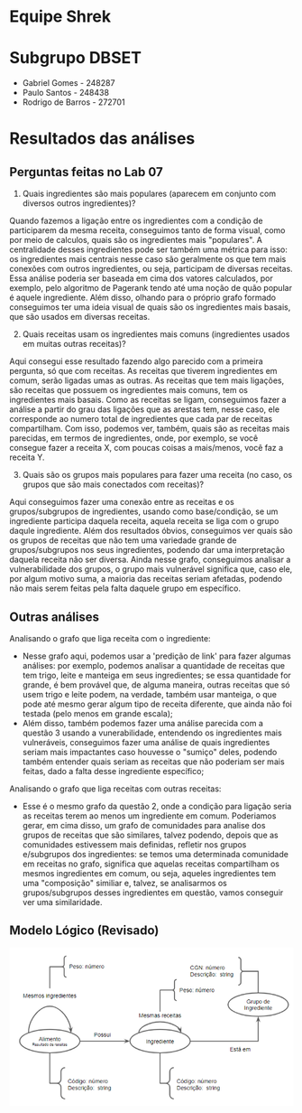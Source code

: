 # Equipe Shrek

# Subgrupo DBSET

- Gabriel Gomes - 248287
- Paulo Santos - 248438
- Rodrigo de Barros - 272701

# Resultados das análises

## Perguntas feitas no Lab 07

1) Quais ingredientes são mais populares (aparecem em conjunto com diversos outros ingredientes)?
   
Quando fazemos a ligação entre os ingredientes com a condição de participarem da mesma receita, conseguimos tanto de forma visual, como por meio de calculos, quais são os ingredientes mais "populares". A centralidade desses ingredientes pode ser também uma métrica para isso: os ingredientes mais centrais nesse caso são geralmente os que tem mais conexões com outros ingredientes, ou seja, participam de diversas receitas. Essa análise poderia ser baseada em cima dos vatores calculados, por exemplo, pelo algoritmo de Pagerank tendo até uma noção de quão popular é aquele ingrediente. Além disso, olhando para o próprio grafo formado conseguimos ter uma ideia visual de quais são os ingredientes mais basais, que são usados em diversas receitas.


2) Quais receitas usam os ingredientes mais comuns (ingredientes usados em muitas outras receitas)?

Aqui consegui esse resultado fazendo algo parecido com a primeira pergunta, só que com receitas. As receitas que tiverem ingredientes em comum, serão ligadas umas as outras. As receitas que tem mais ligações, são receitas que possuem os ingredientes mais comuns, tem os ingredientes mais basais. Como as receitas se ligam, conseguimos fazer a análise a partir do grau das ligações que as arestas tem, nesse caso, ele corresponde ao numero total de ingredientes que cada par de receitas compartilham. Com isso, podemos ver, também, quais são as receitas mais parecidas, em termos de ingredientes, onde, por exemplo, se você consegue fazer a receita X, com poucas coisas a mais/menos, você faz a receita Y.


3) Quais são os grupos mais populares para fazer uma receita (no caso, os grupos que são mais conectados com receitas)?

Aqui conseguimos fazer uma conexão entre as receitas e os grupos/subgrupos de ingredientes, usando como base/condição, se um ingrediente participa daquela receita, aquela receita se liga com o grupo daqule ingrediente. Além dos resultados óbvios, conseguimos ver quais são os grupos de receitas que não tem uma variedade grande de grupos/subgrupos nos seus ingredientes, podendo dar uma interpretação daquela receita não ser diversa. Ainda nesse grafo, conseguimos analisar a vulnerabilidade dos grupos, o grupo mais vulnerável significa que, caso ele, por algum motivo suma, a maioria das receitas seriam afetadas, podendo não mais serem feitas pela falta daquele grupo em específico.


## Outras análises
 
Analisando o grafo que liga receita com o ingrediente:

- Nesse grafo aqui, podemos usar a 'predição de link' para fazer algumas análises: por exemplo, podemos analisar a quantidade de receitas que tem trigo, leite e manteiga em seus ingredientes; se essa quantidade for grande, é bem provável que, de alguma maneira, outras receitas que só usem trigo e leite  podem, na verdade, também usar manteiga, o que pode até mesmo gerar algum tipo de receita diferente, que ainda não foi testada (pelo menos em grande escala);
- Além disso, também podemos fazer uma análise parecida com a questão 3 usando a vunerabilidade, entendendo os ingredientes mais vulneráveis, conseguimos fazer uma análise de quais ingredientes seriam mais impactantes caso houvesse o "sumiço" deles, podendo também entender quais seriam as receitas que não poderiam ser mais feitas, dado a falta desse ingrediente específico;

Analisando o grafo que liga receitas com outras receitas:

- Esse é o mesmo grafo da questão 2, onde a condição para ligação seria as receitas terem ao menos um ingrediente em comum. Poderiamos gerar, em cima disso, um grafo de comunidades para analise dos grupos de receitas que são similares, talvez podendo, depois que as comunidades estivessem mais definidas, refletir nos grupos e/subgrupos dos ingredientes: se temos uma determinada comunidade em receitas no grafo, significa que aquelas receitas compartilham os mesmos ingredientes em comum, ou seja, aqueles ingredientes tem uma "composição" similiar e, talvez, se analisarmos os grupos/subgrupos desses ingredientes em questão, vamos conseguir ver uma similaridade.


## Modelo Lógico (Revisado)

<img src="./images/model_logico_alterado.png" width="800px" height="auto">

